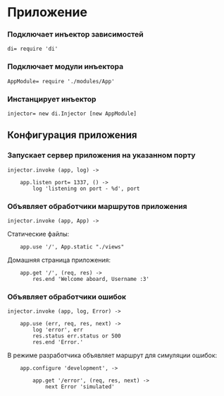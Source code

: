 # Приложение





### Подключает инъектор зависимостей

	di= require 'di'

### Подключает модули инъектора

	AppModule= require './modules/App'

### Инстанцирует инъектор

	injector= new di.Injector [new AppModule]





## Конфигурация приложения



### Запускает сервер приложения на указанном порту

	injector.invoke (app, log) ->

	    app.listen port= 1337, () ->
	        log 'listening on port - %d', port



### Объявляет обработчики маршрутов приложения

	injector.invoke (app, App) ->

Статические файлы:

	    app.use '/', App.static "./views"

Домашняя страница приложения:

	    app.get '/', (req, res) ->
	        res.end 'Welcome aboard, Username :3'



### Объявляет обработчики ошибок

	injector.invoke (app, log, Error) ->

	    app.use (err, req, res, next) ->
	        log 'error', err
	        res.status err.status or 500
	        res.end 'Error.'

В режиме разработчика объявляет маршрут для симуляции ошибок:

	    app.configure 'development', ->

	        app.get '/error', (req, res, next) ->
	            next Error 'simulated'
